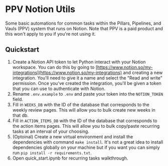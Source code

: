 
# PPV Notion Utils
Some basic automations for common tasks within the Pillars, Pipelines, and Vauls (PPV) system that runs on Notion. Note that PPV is a paid product and this won't apply to you if you're not using it.

## Quickstart
1. Create a Notion API token to let Python interact with your Notion workspace. You can do this by going to [https://www.notion.so/my-integrations](https://www.notion.so/my-integrations) and creating a new integration. You'll need to give it a name and select the "Read and write" permission. Once you've created the integration, you'll be given a token that you can use to authenticate with Notion.
2. Rename `.env.example` to `.env` and paste your token into the `NOTION_TOKEN` field.
3. Fill in `WEEKS_DB` with the ID of the database that corresponds to the weekly review pages. This will allow you to bulk create new weeks in that db.
4. Fill in `ACTION_ITEMS_DB` with the ID of the database that corresponds to the action items pages. This will allow you to bulk copy/paste recurring tasks at an 
interval of your choosing.
5. (Optoinal) Create a new virtual environment and install the dependencies with command `make install`. It's not a great idea to install dependencies globally on your machine but if you want you can simply run `pip install -r requirements.txt`.
5. Open quick_start.ipynb for recurring tasks walkthrough.



